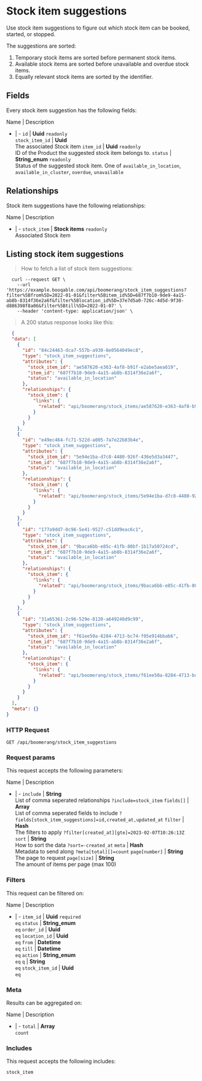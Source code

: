 # Stock item suggestions

Use stock item suggestions to figure out which stock item can be booked,
started, or stopped.

The suggestions are sorted:
  1. Temporary stock items are sorted before permanent stock items.
  2. Available stock items are sorted before unavailable and overdue stock items.
  3. Equally relevant stock items are sorted by the identifier.

## Fields
Every stock item suggestion has the following fields:

Name | Description
- | -
`id` | **Uuid** `readonly`<br>
`stock_item_id` | **Uuid** <br>The associated Stock item
`item_id` | **Uuid** `readonly`<br>ID of the Product the suggested stock item belongs to.
`status` | **String_enum** `readonly`<br>Status of the suggested stock item. One of `available_in_location`, `available_in_cluster`, `overdue`, `unavailable` 


## Relationships
Stock item suggestions have the following relationships:

Name | Description
- | -
`stock_item` | **Stock items** `readonly`<br>Associated Stock item


## Listing stock item suggestions



> How to fetch a list of stock item suggestions:

```shell
  curl --request GET \
    --url 'https://example.booqable.com/api/boomerang/stock_item_suggestions?filter%5Bfrom%5D=2022-01-01&filter%5Bitem_id%5D=687f7b10-9de9-4a15-ab8b-8314f36e2a6f&filter%5Blocation_id%5D=37e7d5a0-726c-4d5d-9f30-d886398f8a06&filter%5Btill%5D=2022-01-07' \
    --header 'content-type: application/json' \
```

> A 200 status response looks like this:

```json
  {
  "data": [
    {
      "id": "84c24463-dca7-557b-a930-8e0564049ec8",
      "type": "stock_item_suggestions",
      "attributes": {
        "stock_item_id": "ae587620-e363-4af8-b91f-e2abe5aea619",
        "item_id": "687f7b10-9de9-4a15-ab8b-8314f36e2a6f",
        "status": "available_in_location"
      },
      "relationships": {
        "stock_item": {
          "links": {
            "related": "api/boomerang/stock_items/ae587620-e363-4af8-b91f-e2abe5aea619"
          }
        }
      }
    },
    {
      "id": "e49ec464-fc71-522d-a005-7a7e22b83b4e",
      "type": "stock_item_suggestions",
      "attributes": {
        "stock_item_id": "5e94e1ba-d7c8-4480-926f-436e5d3a3447",
        "item_id": "687f7b10-9de9-4a15-ab8b-8314f36e2a6f",
        "status": "available_in_location"
      },
      "relationships": {
        "stock_item": {
          "links": {
            "related": "api/boomerang/stock_items/5e94e1ba-d7c8-4480-926f-436e5d3a3447"
          }
        }
      }
    },
    {
      "id": "177a9dd7-0c96-5e41-9527-c51dd9eac6c1",
      "type": "stock_item_suggestions",
      "attributes": {
        "stock_item_id": "9baca6bb-e85c-41fb-80bf-1b17a50724cd",
        "item_id": "687f7b10-9de9-4a15-ab8b-8314f36e2a6f",
        "status": "available_in_location"
      },
      "relationships": {
        "stock_item": {
          "links": {
            "related": "api/boomerang/stock_items/9baca6bb-e85c-41fb-80bf-1b17a50724cd"
          }
        }
      }
    },
    {
      "id": "31a65361-2c96-529e-8120-a649248d9c99",
      "type": "stock_item_suggestions",
      "attributes": {
        "stock_item_id": "f61ee50a-8284-4713-bc74-f05e914bbab6",
        "item_id": "687f7b10-9de9-4a15-ab8b-8314f36e2a6f",
        "status": "available_in_location"
      },
      "relationships": {
        "stock_item": {
          "links": {
            "related": "api/boomerang/stock_items/f61ee50a-8284-4713-bc74-f05e914bbab6"
          }
        }
      }
    }
  ],
  "meta": {}
}
```

### HTTP Request

`GET /api/boomerang/stock_item_suggestions`

### Request params

This request accepts the following parameters:

Name | Description
- | -
`include` | **String** <br>List of comma seperated relationships `?include=stock_item`
`fields[]` | **Array** <br>List of comma seperated fields to include `?fields[stock_item_suggestions]=id,created_at,updated_at`
`filter` | **Hash** <br>The filters to apply `?filter[created_at][gte]=2023-02-07T10:26:13Z`
`sort` | **String** <br>How to sort the data `?sort=-created_at`
`meta` | **Hash** <br>Metadata to send along `?meta[total][]=count`
`page[number]` | **String** <br>The page to request
`page[size]` | **String** <br>The amount of items per page (max 100)


### Filters

This request can be filtered on:

Name | Description
- | -
`item_id` | **Uuid** `required`<br>`eq`
`status` | **String_enum** <br>`eq`
`order_id` | **Uuid** <br>`eq`
`location_id` | **Uuid** <br>`eq`
`from` | **Datetime** <br>`eq`
`till` | **Datetime** <br>`eq`
`action` | **String_enum** <br>`eq`
`q` | **String** <br>`eq`
`stock_item_id` | **Uuid** <br>`eq`


### Meta

Results can be aggregated on:

Name | Description
- | -
`total` | **Array** <br>`count`


### Includes

This request accepts the following includes:

`stock_item`





